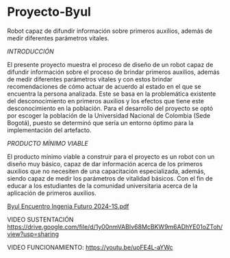 # Proyecto-Byul
Robot capaz de difundir información sobre primeros auxilios, además de medir diferentes parámetros vitales.

*INTRODUCCIÓN*

El presente proyecto muestra el proceso de diseño de un robot capaz de difundir información sobre el proceso de brindar primeros auxilios, además de medir diferentes parámetros vitales y con estos brindar recomendaciones de cómo actuar de acuerdo al estado en el que se encuentra la persona analizada. Este se basa en la problemática existente del desconocimiento en primeros auxilios y los efectos que tiene este desconocimiento en la población. Para el desarrollo del proyecto se optó por escoger la población de la Universidad Nacional de Colombia (Sede Bogotá), puesto se determinó que sería un entorno óptimo para la implementación del artefacto.

*PRODUCTO MÍNIMO VIABLE*

El producto mínimo viable a construir para el proyecto es un robot con un diseño muy básico, capaz de dar información acerca de los primeros auxilios que no necesiten de una capacitación especializada, además, siendo capaz de medir los parámetros de vitalidad básicos. Con el fin de educar a los estudiantes de la comunidad universitaria acerca de la aplicación de primeros auxilios.


[Byul Encuentro Ingenia Futuro 2024-1S.pdf](https://github.com/user-attachments/files/17123102/Byul.Encuentro.Ingenia.Futuro.2024-1S.pdf)


VIDEO SUSTENTACIÓN https://drive.google.com/file/d/1y00nmVABIv68McBKW9m6ADhYE01oZToh/view?usp=sharing

VIDEO FUNCIONAMIENTO: https://youtu.be/uoFE4L-aYWc
